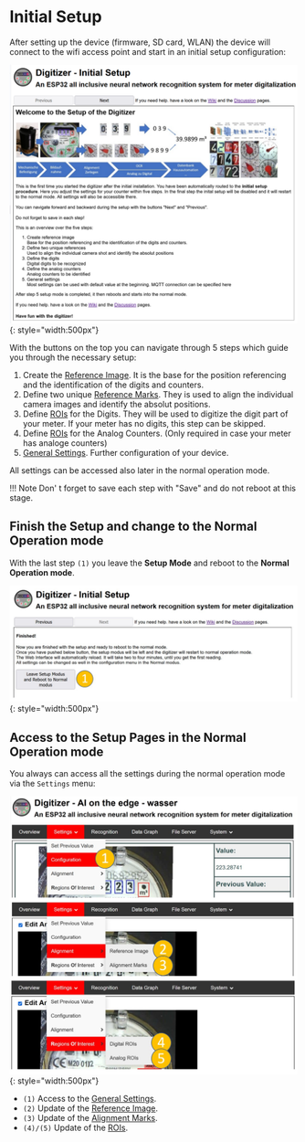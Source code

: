 # Initial Setup

After setting up the device (firmware, SD card, WLAN) the device will connect to the wifi access point and start in an initial setup configuration:

![](img/setup_initial_welcome.png){: style="width:500px"}

With the buttons on the top you can navigate through 5 steps which guide you through the necessary setup:

1. Create the [Reference Image](Reference-Image.md). It is the base for the position referencing and the identification of the digits and counters.
1. Define two unique [Reference Marks](Alignment.md). They is used to align the individual camera images and identify the absolut positions.
1. Define [ROIs](ROI-Configuration.md) for the Digits. They will be used to digitize the digit part of your meter. If your meter has no digits, this step can be skipped.
1. Define [ROIs](ROI-Configuration.md) for the Analog Counters. (Only required in case your meter has analoge counters)</li>
1. [General Settings](Configuration.md). Further configuration of your device.

All settings can be accessed also later in the normal operation mode.

!!! Note
    Don' t forget to save each step with "Save" and do not reboot at this stage.

## Finish the Setup and change to the Normal Operation mode
With the last step `(1)` you leave the **Setup Mode** and reboot to the **Normal Operation mode**.

![](img/initial_setup_6_finish_reboot.jpg){: style="width:500px"}


## Access to the Setup Pages in the Normal Operation mode
You always can access all the settings during the normal operation mode via the `Settings` menu:

![](img/initial_setup_7_access_normal_mode.jpg){: style="width:500px"}

- `(1)` Access to the [General Settings](Configuration.md).
- `(2)` Update of the [Reference Image](Reference-Image.md).
- `(3)` Update of the [Alignment Marks](Alignment.md).
- `(4)/(5)` Update of the [ROIs](ROI-Configuration.md).
